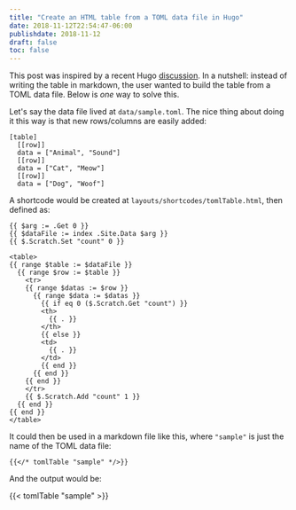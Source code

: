 ```yaml
---
title: "Create an HTML table from a TOML data file in Hugo"
date: 2018-11-12T22:54:47-06:00
publishdate: 2018-11-12
draft: false
toc: false
---
```


This post was inspired by a recent Hugo [discussion](https://discourse.gohugo.io/t/how-to-create-tables-more-simpler-without-markdown/15254). In a nutshell: instead of writing the table in markdown, the user wanted to build the table from a TOML data file. Below is _one_ way to solve this. 

Let's say the data file lived at `data/sample.toml`. The nice thing about doing it this way is that new rows/columns are easily added: 

```
[table]
  [[row]]
  data = ["Animal", "Sound"]
  [[row]]
  data = ["Cat", "Meow"]
  [[row]]
  data = ["Dog", "Woof"]
```

A shortcode would be created at `layouts/shortcodes/tomlTable.html`, then defined as:

```
{{ $arg := .Get 0 }}
{{ $dataFile := index .Site.Data $arg }}
{{ $.Scratch.Set "count" 0 }}

<table>
{{ range $table := $dataFile }}  
  {{ range $row := $table }}
    <tr>
    {{ range $datas := $row }}
      {{ range $data := $datas }}
        {{ if eq 0 ($.Scratch.Get "count") }}
        <th> 
          {{ . }}
        </th>
        {{ else }}
        <td> 
          {{ . }}
        </td>
        {{ end }}
      {{ end }}
    {{ end }}
    </tr>
    {{ $.Scratch.Add "count" 1 }}
  {{ end }}
{{ end }}
</table>
```

It could then be used in a markdown file like this, where `"sample"` is just the name of the TOML data file:

```
{{</* tomlTable "sample" */>}}
```

And the output would be:

{{< tomlTable "sample" >}}
